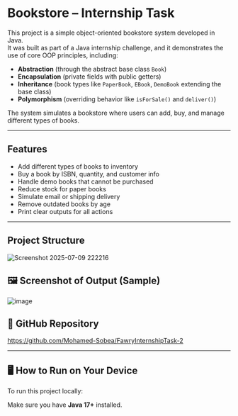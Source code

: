# Bookstore – Internship Task

This project is a simple object-oriented bookstore system developed in Java.  
It was built as part of a Java internship challenge, and it demonstrates the use of core OOP principles, including:

- **Abstraction** (through the abstract base class `Book`)
- **Encapsulation** (private fields with public getters)
- **Inheritance** (book types like `PaperBook`, `EBook`, `DemoBook` extending the base class)
- **Polymorphism** (overriding behavior like `isForSale()` and `deliver()`)

The system simulates a bookstore where users can add, buy, and manage different types of books.

---

## Features

- Add different types of books to inventory
- Buy a book by ISBN, quantity, and customer info
- Handle demo books that cannot be purchased
- Reduce stock for paper books
- Simulate email or shipping delivery
- Remove outdated books by age
- Print clear outputs for all actions

---


## Project Structure
![Screenshot 2025-07-09 222216](https://github.com/user-attachments/assets/1b8e2b8b-96b3-43e7-972b-7c2b8b8a48fa)


## 🖼️ Screenshot of Output (Sample)

![image](https://github.com/user-attachments/assets/bce9b842-242a-4845-8e22-91a54b22ee0e)



## 🔗 GitHub Repository

https://github.com/Mohamed-Sobea/FawryInternshipTask-2

---

## 🖥️ How to Run on Your Device

To run this project locally:

 Make sure you have **Java 17+** installed.
